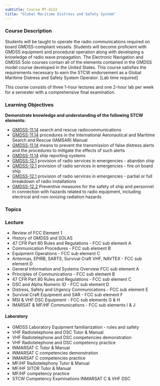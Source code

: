 ```yaml
---
subtitle: Course MT-4122
title: "Global Maritime Distress and Safety System"
---
```


### Course Description

Students will be taught to operate the radio communications required on board GMDSS-compliant vessels. Students will become proficient with GMDSS equipment and procedural operation along with developing a knowledge of radio wave propagation. The Electronic Navigation and GMDSS Solo courses contain all of the elements contained in the GMDSS model course developed in the United States. This course satisfies the requirements necessary to earn the STCW endorsement as a Global Maritime Distress and Safety System Operator. [Lab time required]

This course consists of three 1-hour lectures and one 2-hour lab per week for a semester with a comprehensive final examination.


### Learning Objectives

**Demonstrate knowledge and understanding of the following STCW elements:**

* [GMDSS-11.14]({{site.baseurl}}/tables/42.html#GMDSS-11.14) search and rescue radiocommunications
* [GMDSS-11.14]({{site.baseurl}}/tables/42.html#GMDSS-11.14) procedures in the International Aeronautical and Maritime Search and Rescue (IAMSAR) Manual 
* [GMDSS-11.14]({{site.baseurl}}/tables/42.html#GMDSS-11.14) means to prevent the transmission of false distress alerts and the procedures to mitigate the effects of such alerts
* [GMDSS-11.14]({{site.baseurl}}/tables/42.html#GMDSS-11.14) ship reporting systems
* [GMDSS-12.1]({{site.baseurl}}/tables/42.html#GMDSS-12.1) provision of radio services in emergencies - abandon ship 
* [GMDSS-12.1]({{site.baseurl}}/tables/42.html#GMDSS-12.1) provision of radio services in emergencies - fire on board ship 
* [GMDSS-12.1]({{site.baseurl}}/tables/42.html#GMDSS-12.1) provision of radio services in emergencies - partial or full breakdown of radio installations
* [GMDSS-12.2]({{site.baseurl}}/tables/42.html#GMDSS-12.2) Preventive measures for the safety of ship and personnel in connection with hazards related to radio equipment, including electrical and non-ionizing radiation hazards


### Topics

### Lecture

* Review of FCC Element 1
* History of GMDSS and SOLAS
* 47 CFR Part 80 Rules and Regulations - FCC sub element A
* Communication Procedures - FCC sub element B
* Equipment Operations - FCC sub element C
* Antennas, EPIRB, SARTS, Survival Craft VHF, NAVTEX - FCC sub element D
* General Information and Systems Overview FCC sub element A
* Principles of Communications - FCC sub element B
* 47 CFR Part 80 Rules and Regulations - FCC sub element C
* DSC and Alpha Numeric ID - FCC sub element D
* Distress, Safety and Urgency Communications - FCC sub element E
* Survival Craft Equipment and SAR - FCC sub element F
* MSI & VHF DSC Equipment - FCC sub elements G & H
* IMARSAT & MF/HF Communications - FCC sub elements I & J

#### Laboratory

* GMDSS Laboratory Equipment familiarization - rules and safety
* VHF Radiotelephone and DSC Tutor & Manual
* VHF Radiotelephone and DSC competencies demonstration
* VHF Radiotelephone and DSC competency practice
* INMARSAT C Tutor & Manual 
* INMARSAT C competencies demonstration
* INMARSAT C competencies practice
* MF/HF Radiotelephony Tutor & Manual 
* MF/HF SITOR Tutor & Manual 
* MF/HF competency practice
* STCW Competency Examinations INMARSAT C & VHF DSC





